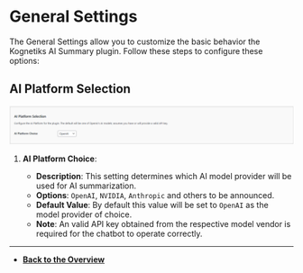 # General Settings

The General Settings allow you to customize the basic behavior the Kognetiks AI Summary plugin. Follow these steps to configure these options:

## AI Platform Selection

![AI Platform Selection](ai-platform-selection.png)

1. **AI Platform Choice**:

   - **Description**: This setting determines which AI model provider will be used for AI summarization.
   - **Options**: `OpenAI`, `NVIDIA`, `Anthropic` and others to be announced.
   - **Default Value**: By default this value will be set to `OpenAI` as the model provider of choice.
   - **Note**: An valid API key obtained from the respective model vendor is required for the chatbot to operate correctly.

---

* **[Back to the Overview](/overview.md)**